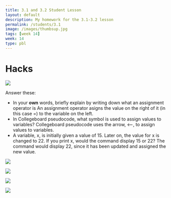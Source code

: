 ```yaml
---
title: 3.1 and 3.2 Student Lesson
layout: default
description: My homework for the 3.1-3.2 lesson
permalink: /students/3.1
image: /images/thumbsup.jpg
tags: [week 14]
week: 14
type: pbl
---
```


# Hacks
![]({{site.baseurl}}/images/actual1hacks3.1and3.2.jpg)

Answer these:
- In your **own** words, briefly explain by writing down what an assignment operator is
An assignment operator asigns the value on the right of it (in this case =) to the variable on the left.
- In Collegeboard pseudocode, what symbol is used to assign values to variables?
Collegeboard pseudocode uses the arrow, <--, to assign values to variables.
- A variable, x, is initially given a value of 15. Later on, the value for x is changed to 22. If you print x, would the command display 15 or 22?
The command would display 22, since it has been updated and assigned the new value.

![]({{site.baseurl}}/images/2hacks3.1and3.2.jpg)

![]({{site.baseurl}}/images4hacks3.1and3.2.jpg)

![]({{site.baseurl}}/images/5hacks3.1and3.2.jpg)

![]({{site.baseurl}}/images/6hacks3.1and3.2.jpg)